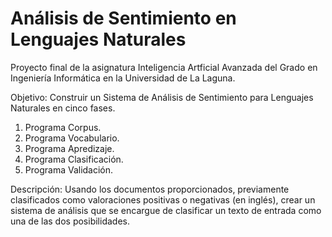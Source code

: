 Análisis de Sentimiento en Lenguajes Naturales
==============================================

Proyecto final de la asignatura Inteligencia Artficial Avanzada
del Grado en Ingeniería Informática en la Universidad de La Laguna.

Objetivo: Construir un Sistema de Análisis de Sentimiento para 
Lenguajes Naturales en cinco fases.

1. Programa Corpus.
2. Programa Vocabulario.
3. Programa Apredizaje.
4. Programa Clasificación.
5. Programa Validación.

Descripción: Usando los documentos proporcionados, previamente 
clasificados como valoraciones positivas o negativas (en inglés),
crear un sistema de análisis que se encargue de clasificar un
texto de entrada como una de las dos posibilidades.

